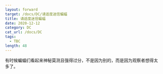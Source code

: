 ```yaml
---
layout: forward
target: /docs/DC/请适度迷信蝙蝠
title: 请适度迷信蝙蝠
date: 2020-12-12
category: DC
cat_url: /docs/DC
tags: 
  - TBC
length: 48
---
```


有时候蝙蝠们看起来神秘莫测且强得过分，不是因为别的，而是因为观察者想得太多了。
